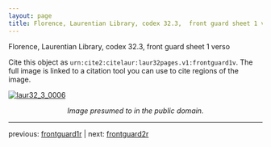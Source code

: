 ```yaml
---
layout: page
title: Florence, Laurentian Library, codex 32.3,  front guard sheet 1 verso
---
```


Florence, Laurentian Library, codex 32.3,  front guard sheet 1 verso

Cite this object as `urn:cite2:citelaur:laur32pages.v1:frontguard1v`.  The full image is linked to a citation tool you can use to cite regions of the image.

[![laur32_3_0006](http://www.homermultitext.org/iipsrv?IIIF=/project/homer/pyramidal/deepzoom/citelaur/laur32imgs/v1/laur32_3_0006.tif/full/800,/0/default.jpg)](http://www.homermultitext.org/ict2/?urn=urn:cite2:citelaur:laur32imgs.v1:laur32_3_0006) 

<p style="text-align: center; font-style: italic;">Image presumed to in the public domain.</p>

---

previous: [frontguard1r](../frontguard1r/) | next: [frontguard2r](../frontguard2r/)